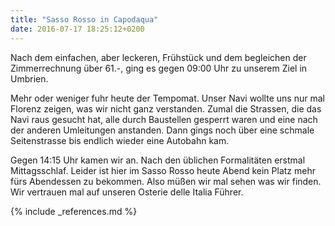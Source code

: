 ```yaml
---
title: "Sasso Rosso in Capodaqua"
date: 2016-07-17 18:25:12+0200
---
```

Nach dem einfachen, aber leckeren, Frühstück und dem begleichen der Zimmerrechnung über 61.-, ging es gegen 09:00 Uhr zu unserem Ziel in Umbrien.

Mehr oder weniger fuhr heute der Tempomat. Unser Navi wollte uns nur mal Florenz zeigen, was wir nicht ganz verstanden. Zumal die Strassen, die das Navi raus gesucht hat, alle durch Baustellen gesperrt waren und eine nach der anderen Umleitungen anstanden. Dann gings noch über eine schmale Seitenstrasse bis endlich wieder eine Autobahn kam.

Gegen 14:15 Uhr kamen wir an. Nach den üblichen Formalitäten erstmal Mittagsschlaf. Leider ist hier im Sasso Rosso heute Abend kein Platz mehr fürs Abendessen zu bekommen. Also müßen wir mal sehen was wir finden. Wir vertrauen mal auf unseren Osterie delle Italia Führer.

{% include _references.md %}
